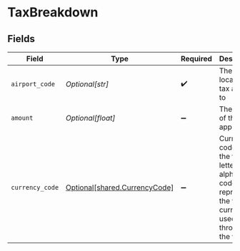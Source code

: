 # TaxBreakdown


## Fields

| Field                                                                                                                 | Type                                                                                                                  | Required                                                                                                              | Description                                                                                                           | Example                                                                                                               |
| --------------------------------------------------------------------------------------------------------------------- | --------------------------------------------------------------------------------------------------------------------- | --------------------------------------------------------------------------------------------------------------------- | --------------------------------------------------------------------------------------------------------------------- | --------------------------------------------------------------------------------------------------------------------- |
| `airport_code`                                                                                                        | *Optional[str]*                                                                                                       | :heavy_check_mark:                                                                                                    | The airport location the tax applies to                                                                               | MIA                                                                                                                   |
| `amount`                                                                                                              | *Optional[float]*                                                                                                     | :heavy_minus_sign:                                                                                                    | The amount of the tax applied                                                                                         |                                                                                                                       |
| `currency_code`                                                                                                       | [Optional[shared.CurrencyCode]](undefined/models/shared/currencycode.md)                                              | :heavy_minus_sign:                                                                                                    | Currency codes are the three-letter alphabetic codes that represent the various currencies used throughout the world. |                                                                                                                       |